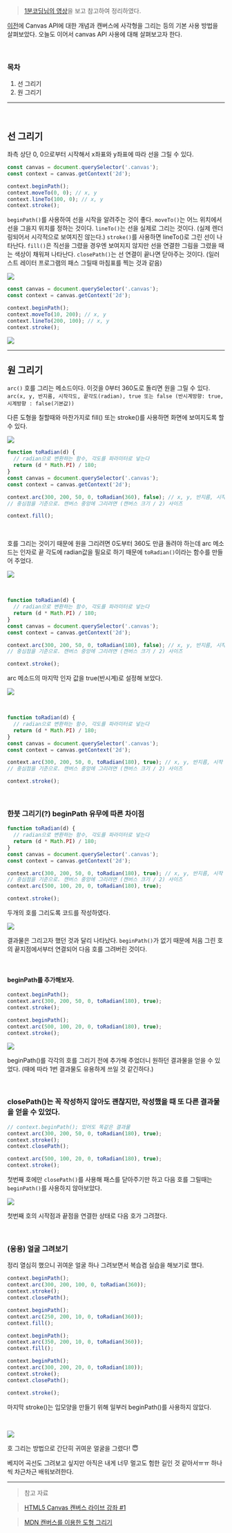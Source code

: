 > [1분코딩님의 영상](https://youtu.be/JFQOgt5DMBY)을 보고 참고하여 정리하였다.

[이전](https://velog.io/@reasonz/2022.05.10-Canvas-API-%EA%B0%9C%EB%85%90-%EA%B8%B0%EB%B3%B8%EC%82%AC%EC%9A%A9%EB%B0%A9%EB%B2%95)에 Canvas API에 대한 개념과 캔버스에 사각형을 그리는 등의 기본 사용 방법을 살펴보았다.
오늘도 이어서 canvas API 사용에 대해 살펴보고자 한다.

<br>

### 목차

1. 선 그리기
2. 원 그리기

---

<br>

## 선 그리기

좌측 상단 0, 0으로부터 시작해서 x좌표와 y좌표에 따라 선을 그릴 수 있다.

```javascript
const canvas = document.querySelector('.canvas');
const context = canvas.getContext('2d');

context.beginPath();
context.moveTo(0, 0); // x, y
context.lineTo(100, 0); // x, y
context.stroke();
```

`beginPath()`를 사용하여 선을 시작을 알려주는 것이 좋다.
`moveTo()`는 어느 위치에서 선을 그을지 위치를 정하는 것이다.
`lineTo()`는 선을 실제로 그리는 것이다. (실제 렌더링되어서 시각적으로 보여지진 않는다.)
`stroke()`를 사용하면 lineTo()로 그린 선이 나타난다.
`fill()`은 직선을 그렸을 경우엔 보여지지 않지만 선을 연결한 그림을 그렸을 때는 색상이 채워져 나타난다.
`closePath()`는 선 연결이 끝나면 닫아주는 것이다. (일러스트 레이터 프로그램의 패스 그릴때 마침표를 찍는 것과 같음)

![](https://velog.velcdn.com/images/reasonz/post/b7bd324c-55a5-4164-b38b-4a811c880f41/image.png)

```javascript
const canvas = document.querySelector('.canvas');
const context = canvas.getContext('2d');

context.beginPath();
context.moveTo(10, 200); // x, y
context.lineTo(200, 100); // x, y
context.stroke();
```

![](https://velog.velcdn.com/images/reasonz/post/915d79e4-12ba-4fcc-9069-67390bbed99a/image.png)

---

## 원 그리기

`arc()` 호를 그리는 메소드이다. 이것을 0부터 360도로 돌리면 원을 그릴 수 있다.
`arc(x, y, 반지름, 시작각도, 끝각도(radian), true 또는 false (반시계방향: true, 시계방향 : false(기본값))`

다른 도형을 칠할때와 마찬가지로 fill() 또는 stroke()를 사용하면 화면에 보여지도록 할 수 있다.

![](https://velog.velcdn.com/images/reasonz/post/2c730942-a4d8-4141-864a-08cff633910b/image.png)

```javascript
function toRadian(d) {
  // radian으로 변환하는 함수, 각도를 파라미터로 넣는다
  return (d * Math.PI) / 180;
}
const canvas = document.querySelector('.canvas');
const context = canvas.getContext('2d');

context.arc(300, 200, 50, 0, toRadian(360), false); // x, y, 반지름, 시작 각도, 끝 각도(radian 값), true/false (반시계, 시계방향, 기본값은 false)
// 중심점을 기준으로. 캔버스 중앙에 그리려면 (캔버스 크기 / 2) 사이즈

context.fill();
```

<br>

호를 그리는 것이기 때문에 원을 그리려면 0도부터 360도 만큼 돌려야 하는데 arc 메소드는 인자로 끝 각도에 radian값을 필요로 하기 때문에 `toRadian()`이라는 함수를 만들어 주었다.

![](https://velog.velcdn.com/images/reasonz/post/019ccbc4-e4f8-496b-b42b-7994eae7a449/image.png)

<br>

```javascript
function toRadian(d) {
  // radian으로 변환하는 함수, 각도를 파라미터로 넣는다
  return (d * Math.PI) / 180;
}
const canvas = document.querySelector('.canvas');
const context = canvas.getContext('2d');

context.arc(300, 200, 50, 0, toRadian(180), false); // x, y, 반지름, 시작 각도, 끝 각도(radian 값), true/false (반시계, 시계방향, 기본값은 false)
// 중심점을 기준으로. 캔버스 중앙에 그리려면 (캔버스 크기 / 2) 사이즈

context.stroke();
```

arc 메소드의 마지막 인자 값을 true(반시계)로 설정해 보았다.

![](https://velog.velcdn.com/images/reasonz/post/5d6eeb47-b972-4e0c-a65b-dea831f7752a/image.png)

<br>

```javascript
function toRadian(d) {
  // radian으로 변환하는 함수, 각도를 파라미터로 넣는다
  return (d * Math.PI) / 180;
}
const canvas = document.querySelector('.canvas');
const context = canvas.getContext('2d');

context.arc(300, 200, 50, 0, toRadian(180), true); // x, y, 반지름, 시작 각도, 끝 각도(radian 값), true/false (반시계, 시계방향, 기본값은 false)
// 중심점을 기준으로. 캔버스 중앙에 그리려면 (캔버스 크기 / 2) 사이즈

context.stroke();
```

<br>

### 한붓 그리기(?) beginPath 유무에 따른 차이점

```javascript
function toRadian(d) {
  // radian으로 변환하는 함수, 각도를 파라미터로 넣는다
  return (d * Math.PI) / 180;
}
const canvas = document.querySelector('.canvas');
const context = canvas.getContext('2d');

context.arc(300, 200, 50, 0, toRadian(180), true); // x, y, 반지름, 시작 각도, 끝 각도(radian 값), true/false (시계방향, 반시계방향)
// 중심점을 기준으로. 캔버스 중앙에 그리려면 (캔버스 크기 / 2) 사이즈
context.arc(500, 100, 20, 0, toRadian(180), true);

context.stroke();
```

두개의 호를 그리도록 코드를 작성하였다.

![](https://velog.velcdn.com/images/reasonz/post/5328877c-5262-4eb1-8f3e-0b2d09b62814/image.png)

결과물은 그리고자 했던 것과 달리 나타났다. `beginPath()`가 없기 때문에 처음 그린 호의 끝지점에서부터 연결되어 다음 호를 그려버린 것이다.

<br>

#### beginPath를 추가해보자.

```javascript
context.beginPath();
context.arc(300, 200, 50, 0, toRadian(180), true);
context.stroke();

context.beginPath();
context.arc(500, 100, 20, 0, toRadian(180), true);
context.stroke();
```

![](https://velog.velcdn.com/images/reasonz/post/b67a4b5e-f525-4245-8d0f-29cbb254f072/image.png)

beginPath()를 각각의 호를 그리기 전에 추가해 주었더니 원하던 결과물을 얻을 수 있었다. (때에 따라 1번 결과물도 유용하게 쓰일 것 같긴하다.)

<br>

### closePath()는 꼭 작성하지 않아도 괜찮지만, 작성했을 때 또 다른 결과물을 얻을 수 있었다.

```javascript
// context.beginPath(); 있어도 똑같은 결과물
context.arc(300, 200, 50, 0, toRadian(180), true);
context.stroke();
context.closePath();

context.arc(500, 100, 20, 0, toRadian(180), true);
context.stroke();
```

첫번째 호에만 `closePath()`를 사용해 패스를 닫아주기만 하고 다음 호를 그릴때는 `beginPath()`를 사용하지 않아보았다.

![](https://velog.velcdn.com/images/reasonz/post/7bad95bc-7bbb-4548-9254-b847b39c440c/image.png)

첫번째 호의 시작점과 끝점을 연결한 상태로 다음 호가 그려졌다.

<br>

### (응용) 얼굴 그려보기

정리 열심히 했으니 귀여운 얼굴 하나 그려보면서 복습겸 실습을 해보기로 했다.

```javascript
context.beginPath();
context.arc(300, 200, 100, 0, toRadian(360));
context.stroke();
context.closePath();

context.beginPath();
context.arc(250, 200, 10, 0, toRadian(360));
context.fill();

context.beginPath();
context.arc(350, 200, 10, 0, toRadian(360));
context.fill();

context.beginPath();
context.arc(300, 200, 20, 0, toRadian(180));
context.stroke();
context.closePath();

context.stroke();
```

마지막 stroke()는 입모양을 만들기 위해 일부러 beginPath()를 사용하지 않았다.

<br>

![](https://velog.velcdn.com/images/reasonz/post/8ae9f3db-c9e9-4ba9-9d5e-b2b1af83f391/image.png)

호 그리는 방법으로 간단히 귀여운 얼굴을 그렸다! 😇

베지어 곡선도 그려보고 싶지만 아직은 내게 너무 멀고도 험한 길인 것 같아서ㅠㅠ
하나씩 차근차근 배워보려한다.

---

> 참고 자료

> [HTML5 Canvas 캔버스 라이브 강좌 #1](https://youtu.be/JFQOgt5DMBY)

> [MDN 캔버스를 이용한 도형 그리기](https://developer.mozilla.org/ko/docs/Web/API/Canvas_API/Tutorial/Drawing_shapes)
